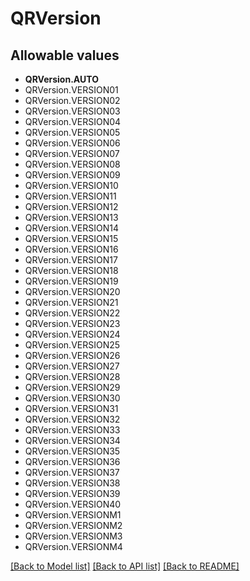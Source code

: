 # QRVersion


## Allowable values

* **QRVersion.AUTO**
* QRVersion.VERSION01
* QRVersion.VERSION02
* QRVersion.VERSION03
* QRVersion.VERSION04
* QRVersion.VERSION05
* QRVersion.VERSION06
* QRVersion.VERSION07
* QRVersion.VERSION08
* QRVersion.VERSION09
* QRVersion.VERSION10
* QRVersion.VERSION11
* QRVersion.VERSION12
* QRVersion.VERSION13
* QRVersion.VERSION14
* QRVersion.VERSION15
* QRVersion.VERSION16
* QRVersion.VERSION17
* QRVersion.VERSION18
* QRVersion.VERSION19
* QRVersion.VERSION20
* QRVersion.VERSION21
* QRVersion.VERSION22
* QRVersion.VERSION23
* QRVersion.VERSION24
* QRVersion.VERSION25
* QRVersion.VERSION26
* QRVersion.VERSION27
* QRVersion.VERSION28
* QRVersion.VERSION29
* QRVersion.VERSION30
* QRVersion.VERSION31
* QRVersion.VERSION32
* QRVersion.VERSION33
* QRVersion.VERSION34
* QRVersion.VERSION35
* QRVersion.VERSION36
* QRVersion.VERSION37
* QRVersion.VERSION38
* QRVersion.VERSION39
* QRVersion.VERSION40
* QRVersion.VERSIONM1
* QRVersion.VERSIONM2
* QRVersion.VERSIONM3
* QRVersion.VERSIONM4

[[Back to Model list]](../README.md#documentation-for-models) [[Back to API list]](../README.md#documentation-for-api-endpoints) [[Back to README]](../README.md)
